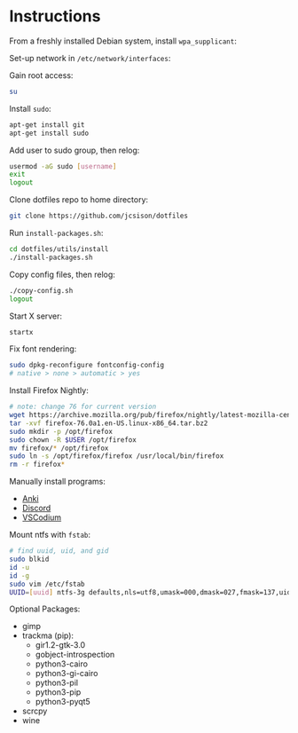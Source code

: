 # Instructions

From a freshly installed Debian system, install `wpa_supplicant`:

Set-up network in `/etc/network/interfaces`:

Gain root access:

```bash
su
```

Install `sudo`:

```bash
apt-get install git
apt-get install sudo
```

Add user to sudo group, then relog:

```bash
usermod -aG sudo [username]
exit
logout
```

Clone dotfiles repo to home directory:

```bash
git clone https://github.com/jcsison/dotfiles
```

Run `install-packages.sh`:

```bash
cd dotfiles/utils/install
./install-packages.sh
```

Copy config files, then relog:

```bash
./copy-config.sh
logout
```

Start X server:

```bash
startx
```

Fix font rendering:
```bash
sudo dpkg-reconfigure fontconfig-config
# native > none > automatic > yes
```

Install Firefox Nightly:

```bash
# note: change 76 for current version
wget https://archive.mozilla.org/pub/firefox/nightly/latest-mozilla-central/firefox-76.0a1.en-US.linux-x86_64.tar.bz2
tar -xvf firefox-76.0a1.en-US.linux-x86_64.tar.bz2
sudo mkdir -p /opt/firefox
sudo chown -R $USER /opt/firefox
mv firefox/* /opt/firefox
sudo ln -s /opt/firefox/firefox /usr/local/bin/firefox
rm -r firefox*
```

Manually install programs:
- [Anki](https://apps.ankiweb.net/#linux)
- [Discord](https://discordapp.com/api/download?platform=linux&format=deb)
- [VSCodium](https://github.com/VSCodium/vscodium/releases)

Mount ntfs with `fstab`:

```bash
# find uuid, uid, and gid
sudo blkid
id -u
id -g
sudo vim /etc/fstab
UUID=[uuid] ntfs-3g defaults,nls=utf8,umask=000,dmask=027,fmask=137,uid=[uid],gid=[gid] 0 0
```

Optional Packages:
  - gimp
  - trackma (pip):
    - gir1.2-gtk-3.0
    - gobject-introspection
    - python3-cairo
    - python3-gi-cairo
    - python3-pil
    - python3-pip
    - python3-pyqt5
  - scrcpy
  - wine

